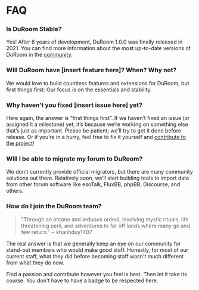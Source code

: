 # FAQ

### Is DuRoom Stable?

Yes! After 6 years of development, DuRoom 1.0.0 was finally released in 2021. You can find more information about the most up-to-date versions of DuRoom in the [community](https://discuss-duroom.js.org/t/meta).

### Will DuRoom have [insert feature here]? When? Why not?

We would love to build countless features and extensions for DuRoom, but first things first: Our focus is on the essentials and stability.

### Why haven’t you fixed [insert issue here] yet?

Here again, the answer is “first things first”. If we haven’t fixed an issue (or assigned it a milestone) yet, it’s because we’re working on something else that’s just as important. Please be patient; we’ll try to get it done before release. Or if you’re in a hurry, feel free to fix it yourself and [contribute to the project](contributing.md)!

### Will I be able to migrate my forum to DuRoom?

We don't currently provide official migrators, but there are many community solutions out there. Relatively soon, we’ll start building tools to import data from other forum software like esoTalk, FluxBB, phpBB, Discourse, and others.

### How do I join the DuRoom team?

> "Through an arcane and arduous ordeal, involving mystic rituals, life threatening peril, and adventures to far off lands where many go and few return." ~ khanhduy1407

The real answer is that we generally keep an eye on our community for stand-out members who would make good staff. Honestly, for most of our current staff, what they did before becoming staff wasn't much different from what they do now.

Find a passion and contribute however you feel is best. Then let it take its course. You don't have to have a badge to be respected here.
